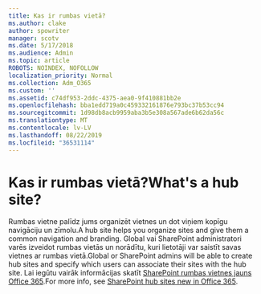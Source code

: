 ```yaml
---
title: Kas ir rumbas vietā?
ms.author: clake
author: spowriter
manager: scotv
ms.date: 5/17/2018
ms.audience: Admin
ms.topic: article
ROBOTS: NOINDEX, NOFOLLOW
localization_priority: Normal
ms.collection: Adm_O365
ms.custom: ''
ms.assetid: c74df953-2ddc-4375-aea0-9f410881bb2e
ms.openlocfilehash: bba1edd719a0c459332161876e793bc37b53cc94
ms.sourcegitcommit: 1d98db8acb9959aba3b5e308a567ade6b62da56c
ms.translationtype: MT
ms.contentlocale: lv-LV
ms.lasthandoff: 08/22/2019
ms.locfileid: "36531114"
---
```

# <a name="whats-a-hub-site"></a><span data-ttu-id="285c5-102">Kas ir rumbas vietā?</span><span class="sxs-lookup"><span data-stu-id="285c5-102">What's a hub site?</span></span>

<span data-ttu-id="285c5-103">Rumbas vietne palīdz jums organizēt vietnes un dot viņiem kopīgu navigāciju un zīmolu.</span><span class="sxs-lookup"><span data-stu-id="285c5-103">A hub site helps you organize sites and give them a common navigation and branding.</span></span> <span data-ttu-id="285c5-104">Global vai SharePoint administratori varēs izveidot rumbas vietās un norādītu, kuri lietotāji var saistīt savas vietnes ar rumbas vietā.</span><span class="sxs-lookup"><span data-stu-id="285c5-104">Global or SharePoint admins will be able to create hub sites and specify which users can associate their sites with the hub site.</span></span> <span data-ttu-id="285c5-105">Lai iegūtu vairāk informācijas skatīt [SharePoint rumbas vietnes jauns Office 365](https://go.microsoft.com/fwlink/?linkid=869388).</span><span class="sxs-lookup"><span data-stu-id="285c5-105">For more info, see [SharePoint hub sites new in Office 365](https://go.microsoft.com/fwlink/?linkid=869388).</span></span>
  

